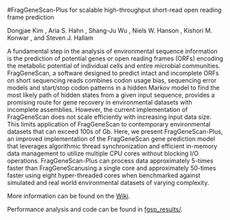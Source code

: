 #FragGeneScan-Plus for scalable high-throughput short-read open reading frame prediction

Dongjae Kim , Aria S. Hahn , Shang-Ju Wu , Niels W. Hanson , Kishori M. Konwar , and Steven J. Hallam 

A fundamental step in the analysis of environmental sequence information is the prediction of potential genes or open reading frames (ORFs) encoding the metabolic potential of individual cells and entire microbial communities. FragGeneScan, a software designed to predict intact and incomplete ORFs on short sequencing reads combines codon usage bias, sequencing error models and start/stop codon patterns in a hidden Markov model to find the most likely path of hidden states from a given input sequence, provides a promising route for gene recovery in environmental datasets with incomplete assemblies. However, the current implementation of FragGeneScan does not scale efficiently with increasing input data size. This limits application of FragGeneScan to contemporary environmental datasets that can exceed 100s of Gb. Here, we present FragGeneScan-Plus, an improved implementation of the FragGeneScan gene prediction model that leverages algorithmic thread synchronization and efficient in-memory data management to utilize multiple CPU cores without blocking I/O operations. FragGeneScan-Plus can process data approximately 5-times faster than FragGeneScanusing a single core and approximately 50-times faster using eight hyper-threaded cores when benchmarked against simulated and real world environmental datasets of varying complexity.

More information can be found on the [Wiki](https://github.com/hallamlab/FragGeneScanPlus/wiki).

Performance analysis and code can be found in [fgsp_results/](fgsp_results/).